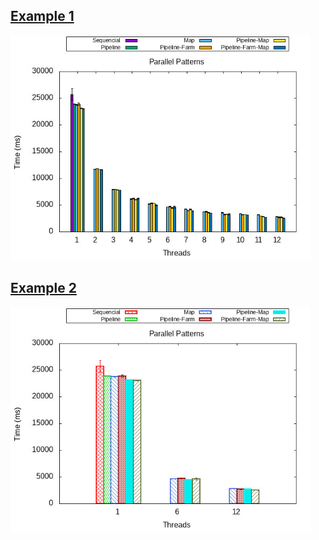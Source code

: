 ## [Example 1](example-1)

<img src="example-1/example-1.jpeg" style="max-width: 480px" />


## [Example 2](example-2)

<img src="example-2/example-2.jpeg" style="max-width: 480px" />
